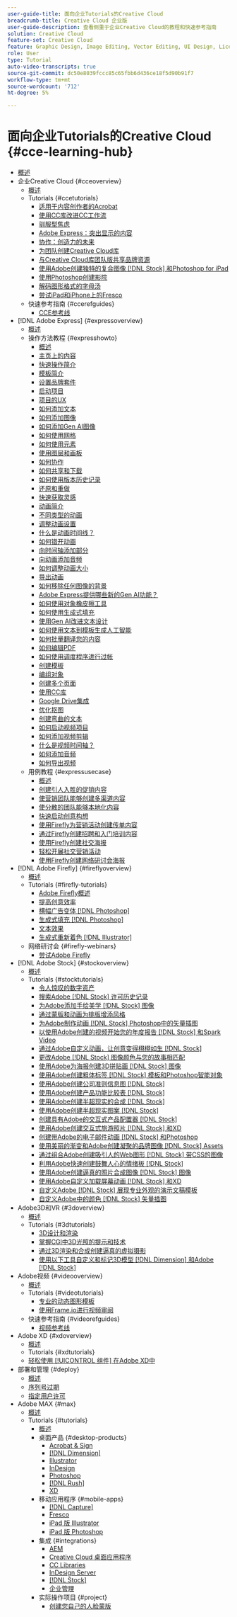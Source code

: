 ```yaml
---
user-guide-title: 面向企业Tutorials的Creative Cloud
breadcrumb-title: Creative Cloud 企业版
user-guide-description: 查看侧重于企业Creative Cloud的教程和快速参考指南
solution: Creative Cloud
feature-set: Creative Cloud
feature: Graphic Design, Image Editing, Vector Editing, UI Design, Licensable Assets, Gen AI, Video Editing, 3D
role: User
type: Tutorial
auto-video-transcripts: true
source-git-commit: dc50e8039fccc85c65fbb6d436ce18f5d90b91f7
workflow-type: tm+mt
source-wordcount: '712'
ht-degree: 5%

---
```



# 面向企业Tutorials的Creative Cloud {#cce-learning-hub}

+ [概述](overview.md)
+ 企业Creative Cloud {#cceoverview}
   + [概述](cce/overview-cce.md)
   + Tutorials {#ccetutorials}
      + [适用于内容创作者的Acrobat](cce/acrobat-content-creators.md)
      + [使用CC库改进CC工作流](cce/cc-workflows-cc-libraries.md)
      + [驯服型焦虑](cce/taming-type-anxiety.md)
      + [Adobe Express：突出显示的内容](cce/adobe-express-content-that-stands-out.md)
      + [协作：创造力的未来](cce/collaboration-the-future-of-creativity.md)
      + [为团队创建Creative Cloud库](cce/ccteamlibraries.md)
      + [与Creative Cloud库团队版共享品牌资源](cce/sharecclibraries.md)
      + [使用Adobe创建独特的复合图像 [!DNL Stock] 和Photoshop for iPad](cce/compositepsipad.md)
      + [使用Photoshop创建影院](cce/cinemagraphps.md)
      + [解码图形格式的字母汤](cce/alphabetsoup.md)
      + [尝试iPad和iPhone上的Fresco](cce/frescoworkshop.md)
   + 快速参考指南 {#ccerefguides}
      + [CCE参考线](quick-reference/overview-ref.md)
+ [!DNL Adobe Express] {#expressoverview}
   + [概述](express/overview-express.md)
   + 操作方法教程 {#expresshowto}
      + [概述](express/overview-express-how-to.md)
      + [主页上的内容](express/get-started.md)
      + [快速操作简介](express/quick-actions.md)
      + [模板简介](express/introduction-templates.md)
      + [设置品牌套件](express/brand.md)
      + [启动项目](express/new-project.md)
      + [项目的UX](express/workspace.md)
      + [如何添加文本](express/text-effects.md)
      + [如何添加图像](express/image-effects.md)
      + [如何添加Gen AI图像](express/add-gen-ai-image.md)
      + [如何使用网格](express/grids.md)
      + [如何使用元素](express/add-design-assets.md)
      + [使用图层和画板](express/layers.md)
      + [如何协作](express/collaborate.md)
      + [如何共享和下载](express/share.md)
      + [如何使用版本历史记录](express/version-history.md)
      + [还原和重做](express/undo-redo.md)
      + [快速获取灵感](express/get-inspiration.md)
      + [动画简介](express/intro-animation.md)
      + [不同类型的动画](express/different-types-animation.md)
      + [调整动画设置](express/tweak-animation.md)
      + [什么是动画时间线？](express/animation-timeline.md)
      + [如何错开动画](express/stagger-animations.md)
      + [向时间轴添加部分](express/add-sections-animation.md)
      + [向动画添加音频](express/audio-animation.md)
      + [如何调整动画大小](express/resize-animations.md)
      + [导出动画](express/export-animations.md)
      + [如何移除任何图像的背景](express/remove-background.md)
      + [Adobe Express提供哪些新的Gen AI功能？](express/intro-gen-ai.md)
      + [如何使用对象橡皮擦工具](express/object-eraser.md)
      + [如何使用生成式填充](express/generative-fill.md)
      + [使用Gen AI改进文本设计](express/gen-text.md)
      + [如何使用文本到模板生成人工智能](express/text-to-template.md)
      + [如何批量翻译您的内容](express/bulk-translate.md)
      + [如何编辑PDF](express/edit-a-pdf.md)
      + [如何使用调度程序进行过帐](express/schedule.md)
      + [创建模板](express/create-templates.md)
      + [编组对象](express/group-objects.md)
      + [创建多个页面](express/multiple-pages.md)
      + [使用CC库](express/cc-libraries.md)
      + [Google Drive集成](express/google-drive.md)
      + [优化抠图](express/refine-cutout.md)
      + [创建弯曲的文本](express/create-curved-text.md)
      + [如何启动视频项目](express/start-video.md)
      + [如何添加视频剪辑](express/add-video-clips.md)
      + [什么是视频时间轴？](express/video-timeline.md)
      + [如何添加音频](express/add-audio-video.md)
      + [如何导出视频](express/export-video.md)
   + 用例教程 {#expressusecase}
      + [概述](express/overview-express-use-case-tutorials.md)
      + [创建引人入胜的促销内容](express/compelling-merchandise.md)
      + [使营销团队能够创建多渠道内容](express/multi-channel-marketing-content.md)
      + [使分散的团队能够本地化内容](express/localized-marketing-content.md)
      + [快速启动创意构想](express/jumpstart-ideation.md)
      + [使用Firefly为营销活动创建传单内容](express/create-local-marketing.md)
      + [通过Firefly创建招聘和入门培训内容](express/create-on-boarding.md)
      + [使用Firefly创建社交海报](express/create-social-posters.md)
      + [轻松开展社交营销活动](express/create-blog-graphics.md)
      + [使用Firefly创建网络研讨会海报](express/create-webinar-poster.md)
+ [!DNL Adobe Firefly] {#fireflyoverview}
   + [概述](firefly/overview-firefly.md)
   + Tutorials {#firefly-tutorials}
      + [Adobe Firefly概述](firefly/overview-of-firefly.md)
      + [提高创意效率](firefly/enable-creative-efficiency.md)
      + [横幅广告变体 [!DNL Photoshop]](firefly/web-banner-ad.md)
      + [生成式填充 [!DNL Photoshop]](firefly/generative-fill.md)
      + [文本效果](firefly/text-effects.md)
      + [生成式重新着色 [!DNL Illustrator]](firefly/generative-recolor.md)
   + 网络研讨会 {#firefly-webinars}
      + [尝试Adobe Firefly](firefly/webinar-experimenting.md)
+ [!DNL Adobe Stock] {#stockoverview}
   + [概述](stock/overview-stock.md)
   + Tutorials {#stocktutorials}
      + [令人惊叹的数字资产](stock/stunning-digital-assets.md)
      + [搜索Adobe [!DNL Stock] 许可历史记录](stock/searchstock.md)
      + [为Adobe添加手绘美学 [!DNL Stock] 图像](stock/handdrawn.md)
      + [通过蒙版和动画为排版增添风格](stock/flairtypography.md)
      + [为Adobe制作动画 [!DNL Stock] Photoshop中的矢量插图](stock/animatevector.md)
      + [以使用Adobe创建的视频开始您的年度报告 [!DNL Stock] 和Spark Video](stock/annualreport.md)
      + [通过Adobe自定义动画，让创意变得栩栩如生 [!DNL Stock]](stock/customanimations.md)
      + [更改Adobe [!DNL Stock] 图像颜色与您的故事相匹配](stock/changecolors.md)
      + [使用Adobe为海报创建3D拼贴画 [!DNL Stock] 图像](stock/collage.md)
      + [使用Adobe创建粗体标签 [!DNL Stock] 模板和Photoshop智能对象](stock/boldlabel.md)
      + [使用Adobe创建公司准则信息图 [!DNL Stock]](stock/infographic.md)
      + [使用Adobe创建产品功能比较表 [!DNL Stock]](stock/featurecomparison.md)
      + [使用Adobe创建半超现实的合成 [!DNL Stock]](stock/surrealcomposite.md)
      + [使用Adobe创建半超现实图案 [!DNL Stock]](stock/surrealpattern.md)
      + [创建具有Adobe的交互式产品配置器 [!DNL Stock]](stock/productconfigurator.md)
      + [使用Adobe创建交互式旅游照片 [!DNL Stock] 和XD](stock/interactivetourismphoto.md)
      + [创建带Adobe的电子邮件动画 [!DNL Stock] 和Photoshop](stock/animationemail.md)
      + [使用美丽的渐变和Adobe创建凝聚的品牌图像 [!DNL Stock] Assets](stock/brandgradients.md)
      + [通过组合Adobe创建吸引人的Web图形 [!DNL Stock] 带CSS的图像](stock/webgraphics.md)
      + [利用Adobe快速创建鼓舞人心的情绪板 [!DNL Stock]](stock/moodboard.md)
      + [使用Adobe创建逼真的照片合成图像 [!DNL Stock] 图像](stock/realisticcomposite.md)
      + [使用Adobe自定义加载屏幕动画 [!DNL Stock] 和XD](stock/loadingscreen.md)
      + [自定义Adobe [!DNL Stock] 展现专业外观的演示文稿模板](stock/presentationtemplate.md)
      + [自定义Adobe中的颜色 [!DNL Stock] 矢量插图](stock/customizecolors.md)
+ Adobe3D和VR {#3doverview}
   + [概述](3di/overview-3di.md)
   + Tutorials {#3dtutorials}
      + [3D设计和渲染](3di/substance-3d-stager.md)
      + [掌握CGI中3D光照的提示和技术](3di/mastering3dlighting.md)
      + [通过3D渲染和合成创建逼真的虚拟摄影](3di/photorealistic.md)
      + [使用以下工具自定义和标记3D模型 [!DNL Dimension] 和Adobe [!DNL Stock]](3di/3ddimensionstock.md)
+ Adobe视频 {#videooverview}
   + [概述](dva/overview-dva.md)
   + Tutorials {#videotutorials}
      + [专业的动态图形模板](dva/motion-graphics-templates.md)
      + [使用Frame.io进行视频审阅](dva/video-review-frame-io.md)
   + 快速参考指南 {#videorefguides}
      + [视频参考线](dva/overview-dva-ref.md)
+ Adobe XD {#xdoverview}
   + [概述](xd/overview-xd.md)
   + Tutorials {#xdtutorials}
   + [轻松使用 [!UICONTROL 组件] 在Adobe XD中](xd/components.md)
+ 部署和管理 {#deploy}
   + [概述](deploy/overview-deploy.md)
   + [序列号过期](deploy/cceserial.md)
   + [指定用户许可](deploy/nameduserlicensing.md)
+ Adobe MAX {#max}
   + [概述](max/overview-max.md)
   + Tutorials {#tutorials}
      + [概述](max/maxtutorials.md)
      + 桌面产品 {#desktop-products}
         + [Acrobat &amp; Sign](max/acrobat-sign.md)
         + [[!DNL Dimension]](max/dimension.md)
         + [Illustrator](max/illustrator.md)
         + [InDesign](max/indesign.md)
         + [Photoshop](max/photoshop.md)
         + [[!DNL Rush]](max/rush.md)
         + [XD](max/xd.md)
      + 移动应用程序 {#mobile-apps}
         + [[!DNL Capture]](max/capture.md)
         + [Fresco](max/fresco.md)
         + [iPad 版 Illustrator](max/illustratoripad.md)
         + [iPad 版 Photoshop](max/photoshopipad.md)
      + 集成 {#integrations}
         + [AEM](max/aem.md)
         + [Creative Cloud 桌面应用程序](max/creativeclouddesktopapp.md)
         + [CC Libraries](max/cclibraries.md)
         + [InDesign Server](max/indesignserver.md)
         + [[!DNL Stock]](max/stock.md)
         + [企业管理](max/enterprise.md)
      + 实际操作项目 {#project}
         + [创建您自己的人脸蒙版](max/handsonproject.md)